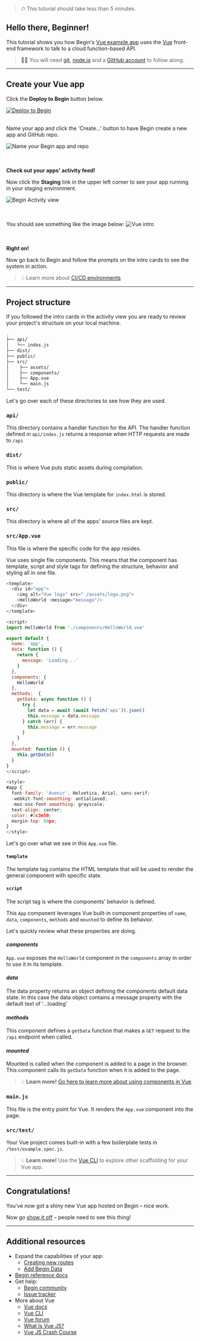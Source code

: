 > ⏱ This tutorial should take less than 5 minutes.

## **Hello there, Beginner!**

This tutorial shows you how Begin's [Vue example app](https://github.com/begin-examples/node-vue) uses the [Vue](https://vuejs.org/) front-end framework to talk to a cloud function-based API.

> ✋🏽 You will need [git](https://git-scm.com/book/en/v2/Getting-Started-Installing-Git), [node.js](https://nodejs.org/en/download/) and a [GitHub account](https://help.github.com/en/github/getting-started-with-github/signing-up-for-github) to follow along.

---

## Create your Vue app

Click the **Deploy to Begin** button below.

[![Deploy to Begin](https://static.begin.com/deploy-to-begin.svg)](https://begin.com/apps/create?template=https://github.com/begin-examples/node-vue)
<br/>
<br/>

Name your app and click the 'Create...' button to have Begin create a new app and GitHub repo.

![Name your Begin app and repo](/_static/screens/shared/begin-repo-name.jpg)
<br/>
<br/>
<br/>

**Check out your apps' activity feed!**

Now click the **Staging** link in the upper left corner to see your app running in your staging environment.

![Begin Activity view](/_static/screens/shared/begin-activity.jpg)
<br/>
<br/>
<br/>

You should see something like the image below:
![Vue intro](/_static/screens/guides/vue/vue-intro.jpg)
<br/>
<br/>
<br/>

**Right on!**

Now go back to Begin and follow the prompts on the intro cards to see the system in action.
> 💡 Learn more about [CI/CD environments](https://docs.begin.com/en/getting-started/builds-deploys)

---

## Project structure

If you followed the intro cards in the activity view you are ready to review your project's structure on your local machine.
<br/>


```bash
.
├── api/
│   └── index.js
├── dist/
├── public/
├── src/
│    ├── assets/
│    ├── components/
│    ├── App.vue
│    └── main.js
└── test/
```

Let's go over each of these directories to see how they are used.

### `api/`

This directory contains a handler function for the API.
The handler function defined in `api/index.js` returns a response when HTTP requests are made to `/api`

### `dist/`

This is where Vue puts static assets during compilation.

### `public/`

This directory is where the Vue template for `index.html` is stored.

### `src/`

This directory is where all of the apps' source files are kept.

### `src/App.vue`

This file is where the specific code for the app resides.

Vue uses single file components. This means that the component has template, script and style tags for defining the structure, behavior and styling all in one file.

```js
<template>
  <div id="app">
    <img alt="Vue logo" src="./assets/logo.png">
    <HelloWorld :message="message"/>
  </div>
</template>

<script>
import HelloWorld from './components/HelloWorld.vue'

export default {
  name: 'app',
  data: function () {
    return {
      message: 'Loading...'
    }
  },
  components: {
    HelloWorld
  },
  methods:  {
    getData: async function () {
      try {
        let data = await (await fetch('api')).json()
        this.message = data.message
      } catch (err) {
        this.message = err.message
      }
    }
  },
  mounted: function () {
    this.getData()
  }
}
</script>

<style>
#app {
  font-family: 'Avenir', Helvetica, Arial, sans-serif;
  -webkit-font-smoothing: antialiased;
  -moz-osx-font-smoothing: grayscale;
  text-align: center;
  color: #2c3e50;
  margin-top: 60px;
}
</style>
```

Let's go over what we see in this `App.vue` file.

#### `template`
The template tag contains the HTML template that will be used to render the general component with specific state.

#### `script`
The script tag is where the components' behavior is defined.

This `App` component leverages Vue built-in component properties of `name`, `data`, `components`, `methods` and `mounted` to define its behavior.

Let's quickly review what these properties are doing.

#### ***components***
`App.vue` exposes the `HelloWorld` component in the `components` array in order to use it in its template.

#### ***data***
The data property returns an object defining the components default data state. In this case the data object contains a message property with the default text of '...loading'

#### ***methods***
This component defines a `getData` function that makes a `GET` request to the `/api` endpoint when called.

#### ***mounted***
Mounted is called when the component is added to a page in the browser. This component calls its `getData` function when it is added to the page.

> 💡 **Learn more!** [Go here to learn more about using components in Vue](https://v1.vuejs.org/guide/components.html).

### `main.js`
This file is the entry point for Vue. It renders the `App.vue` component into the page.

### `src/test/`

Your Vue project comes built-in with a few boilerplate tests in `/test/example.spec.js`.


> 💡 **Learn more!** Use the [Vue CLI](https://cli.vuejs.org/) to explore other scaffolding for your Vue app.

---


## Congratulations!

You've now got a shiny new Vue app hosted on Begin – nice work.

Now go [show it off](https://twitter.com/intent/tweet?text=Hey%2C%20check%20out%20my%20new%20Vue%20app%21%20%28I%20made%20it%20with%20@Begin%29%20PASTE_YOUR_URL_HERE) – people need to see this thing!

---

<!-- TODO add domains directions -->

## Additional resources

- Expand the capabilities of your app:
  - [Creating new routes](/en/functions/creating-new-functions)
  - [Add Begin Data](/en/data/begin-data/)
- [Begin reference docs](/en/getting-started/introduction)
- Get help:
  - [Begin community](https://github.com/smallwins/begin-community/discussions)
  - [Issue tracker](https://github.com/smallwins/begin-issues/issues)
- More about Vue
    - [Vue docs](https://vuejs.org/)
    - [Vue CLI](https://cli.vuejs.org/)
    - [Vue forum](https://forum.vuejs.org/)
    - [What Is Vue JS?](https://www.youtube.com/watch?v=FtXd_qQJgfI)
    - [Vue JS Crash Course](https://www.youtube.com/watch?v=Wy9q22isx3U)
